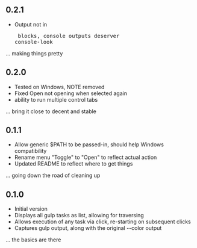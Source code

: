 ## 0.2.1

- Output not in <pre> blocks, console outputs deserver console-look

... making things pretty

## 0.2.0

- Tested on Windows, NOTE removed
- Fixed Open not opening when selected again
- ability to run multiple control tabs

... bring it close to decent and stable

## 0.1.1

- Allow generic $PATH to be passed-in, should help Windows compatibility
- Rename menu "Toggle" to "Open" to reflect actual action
- Updated README to reflect where to get things

... going down the road of cleaning up

## 0.1.0

- Initial version
- Displays all gulp tasks as list, allowing for traversing
- Allows execution of any task via click, re-starting on subsequent clicks
- Captures gulp output, along with the original --color output

... the basics are there
